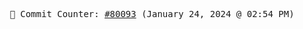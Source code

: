 <p align="center">
    <samp>
        📮 Commit Counter: <a href="https://github.com/Javascript-void0/Javascript-void0/commits/main">#80093</a> (January 24, 2024 @ 02:54 PM)
    </samp>
</p>